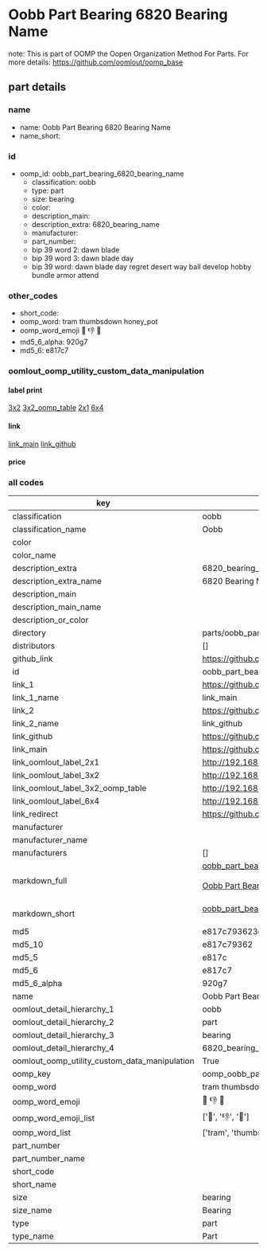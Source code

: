 # Oobb Part Bearing 6820 Bearing Name  

note: This is part of OOMP the Oopen Organization Method For Parts. For more details: https://github.com/oomlout/oomp_base

##  part details
  







### name
* name: Oobb Part Bearing 6820 Bearing Name
* name_short: 
### id
* oomp_id: oobb_part_bearing_6820_bearing_name
  * classification: oobb
  * type: part
  * size: bearing
  * color: 
  * description_main: 
  * description_extra: 6820_bearing_name
  * manufacturer: 
  * part_number: 
  * bip 39 word 2: dawn blade
  * bip 39 word 3: dawn blade day
  * bip 39 word: dawn blade day regret desert way ball develop hobby bundle armor attend

### other_codes
* short_code: 
* oomp_word: tram thumbsdown honey_pot
* oomp_word_emoji :tram: :thumbsdown: :honey_pot:
* md5_6_alpha: 920g7
* md5_6: e817c7






### oomlout_oomp_utility_custom_data_manipulation
#### label print
[3x2](http://192.168.1.245:1112/?label=oomp%20920g7)
[3x2_oomp_table](http://192.168.1.108:1112/?label=oomp%20920g7)
[2x1](http://192.168.1.242:1112/?label=oomp%20920g7)
[6x4](http://192.168.1.55:1112/?label=oomp%20920g7)    

#### link

[link_main](https://github.com/oomlout/oomlout_oomp_version_1_messy/tree/main/parts/oobb_part_bearing_6820_bearing_name) [link_github](https://github.com/oomlout/oomlout_oomp_version_1_messy/tree/main/parts/oobb_part_bearing_6820_bearing_name)                             

#### price







### all codes 
| key | value |  
| --- | --- |  
| classification | oobb |  
| classification_name | Oobb |  
| color |  |  
| color_name |  |  
| description_extra | 6820_bearing_name |  
| description_extra_name | 6820 Bearing Name |  
| description_main |  |  
| description_main_name |  |  
| description_or_color |   |  
| directory | parts/oobb_part_bearing_6820_bearing_name |  
| distributors | [] |  
| github_link | https://github.com/oomlout/oomlout_oomp_part_src/tree/main/parts/oobb_part_bearing_6820_bearing_name |  
| id | oobb_part_bearing_6820_bearing_name |  
| link_1 | https://github.com/oomlout/oomlout_oomp_version_1_messy/tree/main/parts/oobb_part_bearing_6820_bearing_name |  
| link_1_name | link_main |  
| link_2 | https://github.com/oomlout/oomlout_oomp_version_1_messy/tree/main/parts/oobb_part_bearing_6820_bearing_name |  
| link_2_name | link_github |  
| link_github | https://github.com/oomlout/oomlout_oomp_version_1_messy/tree/main/parts/oobb_part_bearing_6820_bearing_name |  
| link_main | https://github.com/oomlout/oomlout_oomp_version_1_messy/tree/main/parts/oobb_part_bearing_6820_bearing_name |  
| link_oomlout_label_2x1 | http://192.168.1.242:1112/?label=oomp%20920g7 |  
| link_oomlout_label_3x2 | http://192.168.1.245:1112/?label=oomp%20920g7 |  
| link_oomlout_label_3x2_oomp_table | http://192.168.1.108:1112/?label=oomp%20920g7 |  
| link_oomlout_label_6x4 | http://192.168.1.55:1112/?label=oomp%20920g7 |  
| link_redirect | https://github.com/oomlout/oomlout_oomp_version_1_messy/tree/main/parts/oobb_part_bearing_6820_bearing_name |  
| manufacturer |  |  
| manufacturer_name |  |  
| manufacturers | [] |  
| markdown_full | [oobb_part_bearing_6820_bearing_name](none)<br>[](none)<br>[Oobb Part Bearing 6820 Bearing Name](none)<br><br> |  
| markdown_short | [oobb_part_bearing_6820_bearing_name](none)<br><br> |  
| md5 | e817c793623c823fe01ddb4a7005c1bf |  
| md5_10 | e817c79362 |  
| md5_5 | e817c |  
| md5_6 | e817c7 |  
| md5_6_alpha | 920g7 |  
| name | Oobb Part Bearing 6820 Bearing Name |  
| oomlout_detail_hierarchy_1 | oobb |  
| oomlout_detail_hierarchy_2 | part |  
| oomlout_detail_hierarchy_3 | bearing |  
| oomlout_detail_hierarchy_4 | 6820_bearing_name |  
| oomlout_oomp_utility_custom_data_manipulation | True |  
| oomp_key | oomp_oobb_part_bearing_6820_bearing_name |  
| oomp_word | tram thumbsdown honey_pot |  
| oomp_word_emoji | :tram: :thumbsdown: :honey_pot: |  
| oomp_word_emoji_list | [':tram:', ':thumbsdown:', ':honey_pot:'] |  
| oomp_word_list | ['tram', 'thumbsdown', 'honey_pot'] |  
| part_number |  |  
| part_number_name |  |  
| short_code |  |  
| short_name |  |  
| size | bearing |  
| size_name | Bearing |  
| type | part |  
| type_name | Part |  
